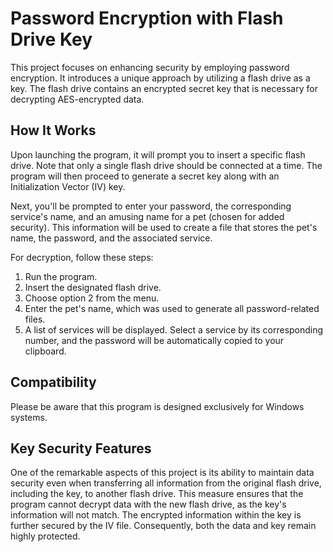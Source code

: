 # Password Encryption with Flash Drive Key

This project focuses on enhancing security by employing password encryption. It introduces a unique approach by utilizing a flash drive as a key. The flash drive contains an encrypted secret key that is necessary for decrypting AES-encrypted data.

## How It Works

Upon launching the program, it will prompt you to insert a specific flash drive. Note that only a single flash drive should be connected at a time. The program will then proceed to generate a secret key along with an Initialization Vector (IV) key.

Next, you'll be prompted to enter your password, the corresponding service's name, and an amusing name for a pet (chosen for added security). This information will be used to create a file that stores the pet's name, the password, and the associated service.

For decryption, follow these steps:
1. Run the program.
2. Insert the designated flash drive.
3. Choose option 2 from the menu.
4. Enter the pet's name, which was used to generate all password-related files.
5. A list of services will be displayed. Select a service by its corresponding number, and the password will be automatically copied to your clipboard.

## Compatibility

Please be aware that this program is designed exclusively for Windows systems.

## Key Security Features

One of the remarkable aspects of this project is its ability to maintain data security even when transferring all information from the original flash drive, including the key, to another flash drive. This measure ensures that the program cannot decrypt data with the new flash drive, as the key's information will not match. The encrypted information within the key is further secured by the IV file. Consequently, both the data and key remain highly protected.

